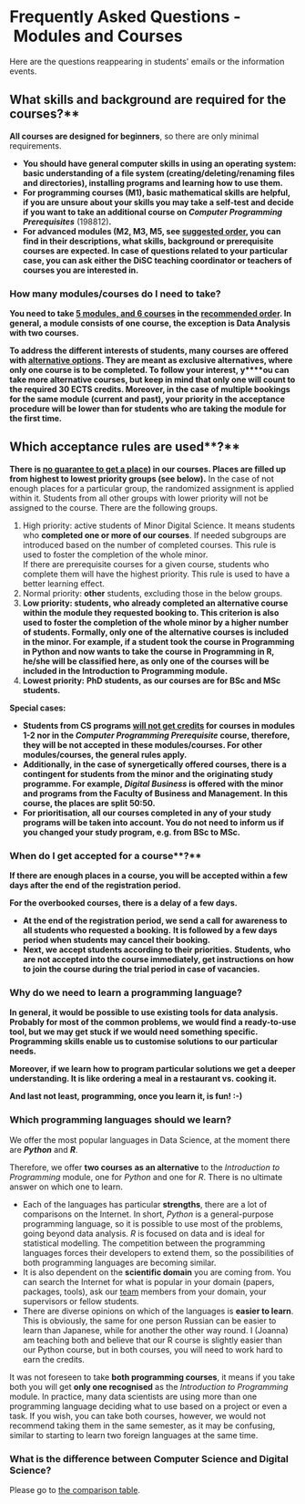 # Frequently Asked Questions - Modules and Courses

Here are the questions reappearing in students' emails or the information events. 

## What **skills and background** are required for the courses?**

**All courses are designed for **beginners****, so there are only minimal requirements. 

*   **You should have **general computer skills** in using an operating system: basic understanding of a file system (creating/deleting/renaming files and directories), installing programs and learning how to use them.** 
*   **For programming courses (M1), **basic mathematical skills** are helpful, if you are unsure about your skills you may take a self-test and decide if you want to take an additional course on _Computer Programming Prerequisites_** (198812)**.** 
*   **For advanced modules (M2, M3, M5, see [suggested order](), you can find in their descriptions, what skills, background or **prerequisite** courses are expected. In case of questions related to your particular case, you can ask either the DiSC teaching coordinator or teachers of courses you are interested in.** 

### How many ****modules/courses** do I need to take?**

**You need to take **[5 modules, and 6 courses](https://www.uibk.ac.at/disc/teaching/digital-science/)** in the [recommended order](./suggested-order.md). In general, a module consists of one course, the exception is Data Analysis with two courses.** 

**To address the different interests of students, many courses are offered with [alternative options](). They are meant as exclusive alternatives, where only one course is to be completed. To follow your interest, y****ou can take more alternative courses, but keep in mind that only one will count to the required 30 ECTS credits. Moreover, in the case of multiple bookings for the same module (current and past), your priority in the acceptance procedure will be lower than for students who are taking the module for the first time.** 

## **Which **acceptance rules**** are used**?**

**There is [no guarantee to get a place]()) in our courses. Places are filled up from highest to lowest priority groups (see below).** In the case of not enough places for a particular group, the randomized assignment is applied within it. Students from all other groups with lower priority will not be assigned to the course. There are the following groups.

1.  High priority: active students of Minor Digital Science. It means students who **completed one or more of our courses**. If needed subgroups are introduced based on the number of completed courses. This rule is used to foster the completion of the whole minor.  
    If there are prerequisite courses for a given course, students who complete them will have the highest priority. This rule is used to have a better learning effect.
2.  Normal priority: **other** students, excluding those in the below groups.
3.  **Low priority: students, who already **completed an alternative course** within the module they requested booking to. This criterion is also used to foster the completion of the whole minor by a higher number of students. Formally, only one of the alternative courses is included in the minor. For example, if a student took the course in Programming in Python and now wants to take the course in Programming in R, he/she will be classified here, as only one of the courses will be included in the Introduction to Programming module.**
4.  **Lowest priority:** ****PhD students**, as our courses are for BSc and MSc students.**

**Special cases:**

*   **Students from **CS programs** [will not get credits]() for courses in modules 1-2 nor in the _Computer Programming Prerequisite_ course, therefore, they will be not accepted in these modules/courses. For other modules/courses, the general rules apply.**
*   **Additionally, in the case of synergetically offered courses, there is a contingent for students from the minor and the originating study programme. For example, _Digital Business_ is offered with the minor and programs from the Faculty of Business and Management. In this course, the places are split 50:50.** 
*   **For prioritisation, all our courses completed in any of your study programs will be taken into account. You do not need to inform us **if you changed your study program**, e.g. from BSc to MSc.** 

### **When do I **get accepted** for a course****?**

**If there are enough places in a course, you will be accepted within a few days after the end of the registration period.** 

**For the overbooked courses, there is a delay of a few days.**

*   **At the end of the registration period, we send a call for awareness to all students who requested a booking.** **It is followed by a few days period when students may cancel their booking.**  
*   **Next, we accept students according to their priorities.** **Students, who are not accepted into the course immediately, get instructions on how to join the course during the trial period in case of vacancies.** 

### **Why do we need to learn a **programming language**?** 

**In general, it would be possible to use existing tools for data analysis. Probably for most of the common problems, we would find a ready-to-use tool, but we may get stuck if we would need something specific. Programming skills enable us to **customise solutions** to our particular needs.**

**Moreover, if we learn how to program particular solutions we get a **deeper understanding**. It is like ordering a meal in a restaurant vs. cooking it.**

**And last not least, programming, once you learn it, is fun! :-)** 

### **Which **programming languages** should we learn?** 

We offer the most popular languages in Data Science, at the moment there are _**Python**_ and _**R**_.

Therefore, we offer **two courses** **as an alternative** to the _Introduction to Programming_ module, one for _Python_ and one for _R_. There is no ultimate answer on which one to learn. 

*   Each of the languages has particular **strengths**, there are a lot of comparisons on the Internet. In short, _Python_ is a general-purpose programming language, so it is possible to use most of the problems, going beyond data analysis. _R_ is focused on data and is ideal for statistical modelling. The competition between the programming languages forces their developers to extend them, so the possibilities of both programming languages are becoming similar.
*   It is also dependent on the **scientific domain** you are coming from. You can search the Internet for what is popular in your domain (papers, packages, tools), ask our [team](https://www.uibk.ac.at/disc/team/) members from your domain, your supervisors or fellow students.
*   There are diverse opinions on which of the languages is **easier to learn**. This is obviously, the same for one person Russian can be easier to learn than Japanese, while for another the other way round. I (Joanna) am teaching both and believe that our R course is slightly easier than our Python course, but in both courses, you will need to work hard to earn the credits.

It was not foreseen to take **both programming courses**, it means if you take both you will get **only one recognised** as the _Introduction to Programming_ module. In practice, many data scientists are using more than one programming language deciding what to use based on a project or even a task. If you wish, you can take both courses, however, we would not recommend taking them in the same semester, as it may be confusing, similar to starting to learn two foreign languages at the same time. 

### What is the difference between **Computer Science** and **Digital Science**?

Please go to [the comparison table]().